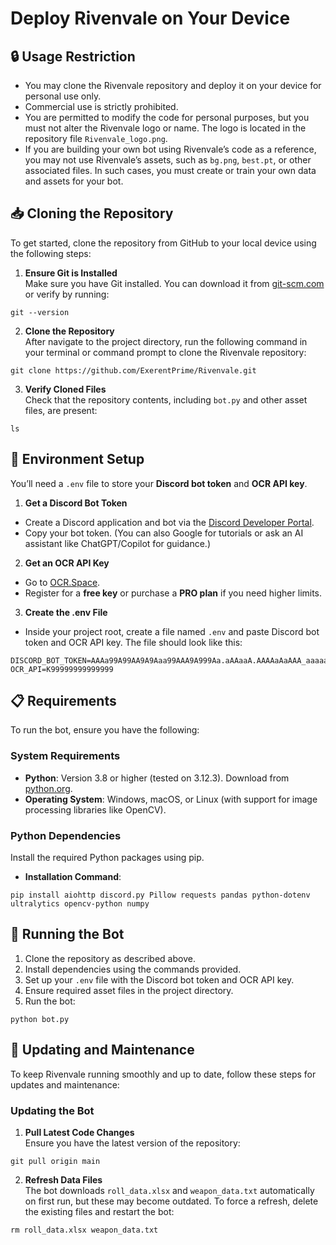 # Deploy Rivenvale on Your Device
## 🔒 Usage Restriction

- You may clone the Rivenvale repository and deploy it on your device for personal use only.
- Commercial use is strictly prohibited.
- You are permitted to modify the code for personal purposes, but you must not alter the Rivenvale logo or name. The logo is located in the repository file `Rivenvale_logo.png`.
- If you are building your own bot using Rivenvale’s code as a reference, you may not use Rivenvale’s assets, such as `bg.png`, `best.pt`, or other associated files. In such cases, you must create or train your own data and assets for your bot.

## 📥 Cloning the Repository

To get started, clone the repository from GitHub to your local device using the following steps:

1. **Ensure Git is Installed**  
   Make sure you have Git installed. You can download it from [git-scm.com](https://git-scm.com/downloads) or verify by running:
```
git --version
```
2. **Clone the Repository**  
After navigate to the project directory, run the following command in your terminal or command prompt to clone the Rivenvale repository:
```
git clone https://github.com/ExerentPrime/Rivenvale.git
```
3. **Verify Cloned Files**  
Check that the repository contents, including `bot.py` and other asset files, are present:
```
ls
```

## 🔧 Environment Setup

You’ll need a `.env` file to store your **Discord bot token** and **OCR API key**.

1. **Get a Discord Bot Token**
- Create a Discord application and bot via the [Discord Developer Portal](https://discord.com/developers/applications).  
- Copy your bot token. (You can also Google for tutorials or ask an AI assistant like ChatGPT/Copilot for guidance.)

2. **Get an OCR API Key**
- Go to [OCR.Space](https://ocr.space/ocrapi/freekey).  
- Register for a **free key** or purchase a **PRO plan** if you need higher limits.

3. **Create the .env File**
- Inside your project root, create a file named `.env` and paste Discord bot token and OCR API key. The file should look like this:
```
DISCORD_BOT_TOKEN=AAAa99A99AA9A9Aaa99AAA9A999Aa.aAAaaA.AAAAaAaAAA_aaaaa99999AaAaAaAAaa
OCR_API=K99999999999999
```
## 📋 Requirements

To run the bot, ensure you have the following:

### System Requirements
- **Python**: Version 3.8 or higher (tested on 3.12.3). Download from [python.org](https://www.python.org/downloads/).
- **Operating System**: Windows, macOS, or Linux (with support for image processing libraries like OpenCV).

### Python Dependencies
Install the required Python packages using pip.

- **Installation Command**:
```
pip install aiohttp discord.py Pillow requests pandas python-dotenv ultralytics opencv-python numpy
```

## 🚀 Running the Bot
1. Clone the repository as described above.
2. Install dependencies using the commands provided.
3. Set up your `.env` file with the Discord bot token and OCR API key.
4. Ensure required asset files in the project directory.
5. Run the bot:
```
python bot.py
```
## 🔄 Updating and Maintenance

To keep Rivenvale running smoothly and up to date, follow these steps for updates and maintenance:

### Updating the Bot
1. **Pull Latest Code Changes**  
Ensure you have the latest version of the repository:
```
git pull origin main
```
2. **Refresh Data Files**  
The bot downloads `roll_data.xlsx` and `weapon_data.txt` automatically on first run, but these may become outdated. To force a refresh, delete the existing files and restart the bot:
```
rm roll_data.xlsx weapon_data.txt
```
